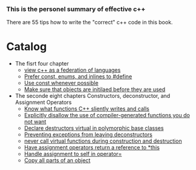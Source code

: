 ### This is the personel summary of effective c++
There are 55 tips how to write the "correct" c++ code in this book.

# Catalog 
* The fisrt four chapter 
  * [view c++ as a federation of languages](FirstChapter/View%20C++%20as%20federation%20language.md)
  * [Prefer const, enums, and inlines to #define](FirstChapter/Prefer%20const%20enum%20and%20inlines%20to%20%23define.md)
  * [Use const whenever possible](FirstChapter/Use%20const%20whenever%20possible.md)
  * [Make sure that objects are initilaed before they are used](FirstChapter/Make%20sure%20that%20objects%20are%20initialized%20before%20they%20are%20used.md)
* The seconde eight chapters Constructors, deconstructor, and Assignment Operators
  * [Know what functions C++ sliently writes and calls](SecondChapter/WhatfunctionslientlyCall.md)
  * [Explicitly disallow the use of compiler-generated functions you do not want](SecondChapter/Explicitly_disallow.md)
  * [Declare destructors virtual in polymorphic base classes](SecondChapter/Declare_destructors_virtual.md)
  * [Preventing exceptions from leaving deconstructors](SecondChapter/Preventing_exceptions.md)
  * [never call virtual functions during construction and destruction](SecondChapter/Dont_call_virtual_InConstr.md)
  * [Have assignment operators return a reference to *this]()
  * [Handle assignment to self in operator=]()
  * [Copy all parts of an object]()
  
  
  
